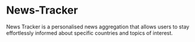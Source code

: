 # News-Tracker
News Tracker is a personalised news aggregation that allows users to stay effortlessly informed about specific  countries and topics of interest.
